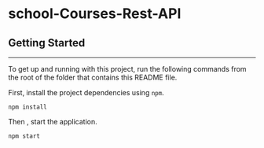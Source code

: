 # school-Courses-Rest-API
## Getting Started
***
To get up and running with this project, run the following commands from the root of the folder that contains this README file.

First, install the project dependencies using `npm`.

```
npm install
```
Then , start the application.

```
npm start
```
